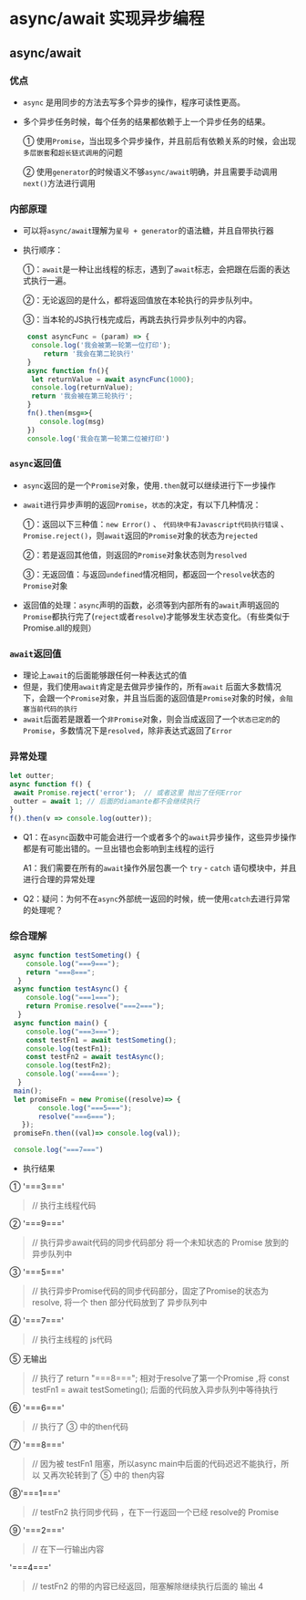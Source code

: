 # async/await 实现异步编程

## async/await
### 优点
* `async` 是用同步的方法去写多个异步的操作，程序可读性更高。
* 多个异步任务时候，每个任务的结果都依赖于上一个异步任务的结果。

  ① 使用`Promise`，当出现多个异步操作，并且前后有依赖关系的时候，会出现`多层嵌套`和`超长链式调用`的问题
  
  ② 使用`generator`的时候语义不够`async/await`明确，并且需要手动调用 `next()`方法进行调用

### 内部原理
* 可以将`async/await`理解为`星号 + generator`的语法糖，并且自带执行器
* 执行顺序：

   ①：`await`是一种让出线程的标志，遇到了`await`标志，会把跟在后面的表达式执行一遍。
   
   ②：无论返回的是什么，都将返回值放在本轮执行的异步队列中。
   
   ③：当本轮的JS执行栈完成后，再跳去执行异步队列中的内容。
   
  ```js
   const asyncFunc = (param) => { 
	console.log('我会被第一轮第一位打印');
       return '我会在第二轮执行'
   }
   async function fn(){
    let returnValue = await asyncFunc(1000);
    console.log(returnValue);
    return '我会被在第三轮执行';
   }
   fn().then(msg=>{
      console.log(msg)
   })
   console.log('我会在第一轮第二位被打印')
  ```
### `async`返回值
* `async`返回的是一个`Promise`对象，使用`.then`就可以继续进行下一步操作
* `await`进行异步声明的返回`Promise`，`状态`的决定，有以下几种情况：   

   ①：返回以下三种值：`new Error()` 、 `代码块中有Javascript代码执行错误` 、 `Promise.reject()`，则`await`返回的`Promise`对象的状态为`rejected`
   
   ②：若是返回其他值，则返回的`Promise`对象状态则为`resolved`
   
   ③：无返回值：与返回`undefined`情况相同，都返回一个`resolve`状态的`Promise`对象
   
* 返回值的处理：`async`声明的函数，必须等到内部所有的`await`声明返回的`Promise`都执行完了(`reject`或者`resolve`)才能够发生状态变化。（有些类似于Promise.all的规则）

### `await`返回值
* 理论上`await`的后面能够跟任何一种表达式的值
* 但是，我们使用`await`肯定是去做异步操作的，所有`await` 后面大多数情况下，会跟一个`Promise`对象，并且当后面的返回值是`Promise`对象的时候，`会阻塞当前代码的执行`
* `await`后面若是跟着一个`非Promise`对象，则会当成返回了一个`状态已定的`的`Promise`，多数情况下是`resolved`，除非表达式返回了`Error`

### 异常处理
   ```js
   let outter;
   async function f() {
    await Promise.reject('error');  // 或者这里 抛出了任何Error
    outter = await 1; // 后面的diamante都不会继续执行
   }
   f().then(v => console.log(outter));
   ```
* Q1：在`async`函数中可能会进行一个或者多个的`await`异步操作，这些异步操作都是有可能出错的。一旦出错也会影响到主线程的运行   

   A1：我们需要在所有的`await`操作外层包裹一个 `try` - `catch` 语句模块中，并且进行合理的异常处理

* Q2：疑问：为何不在`async`外部统一返回的时候，统一使用`catch`去进行异常的处理呢？

### 综合理解

  ```js
   async function testSometing() {
      console.log("===9===");
      return "===8===";
    }
   async function testAsync() {
      console.log("===1===");
      return Promise.resolve("===2===");
    }
   async function main() {
      console.log("===3===");
      const testFn1 = await testSometing();
      console.log(testFn1);
      const testFn2 = await testAsync();
      console.log(testFn2);
      console.log('===4===');
    }
   main();
   let promiseFn = new Promise((resolve)=> { 
         console.log("===5===");
         resolve("===6===");
     });
   promiseFn.then((val)=> console.log(val));

   console.log("===7===")
   ```

* 执行结果

① '===3==='    
> // 执行主线程代码  

② '===9==='   
> // 执行异步await代码的同步代码部分     将一个未知状态的 Promise 放到的异步队列中

③ '===5==='   
> // 执行异步Promise代码的同步代码部分，固定了Promise的状态为resolve,   将一个 then 部分代码放到了 异步队列中

④ '===7==='  
> // 执行主线程的 js代码

⑤ 无输出           
> // 执行了 return "===8===";  相对于resolve了第一个Promise ,将  const testFn1 = await testSometing(); 后面的代码放入异步队列中等待执行

⑥ '===6==='  
> //   执行了  ③ 中的then代码

⑦ '===8===' 
> // 因为被 testFn1 阻塞，所以async main中后面的代码迟迟不能执行，所以 又再次轮转到了 ⑤ 中的 then内容

⑧'===1==='  
> // testFn2 执行同步代码 ，在下一行返回一个已经 resolve的 Promise

⑨ '===2==='  
> // 在下一行输出内容

'===4==='   
> // testFn2 的带的内容已经返回，阻塞解除继续执行后面的 输出 4

